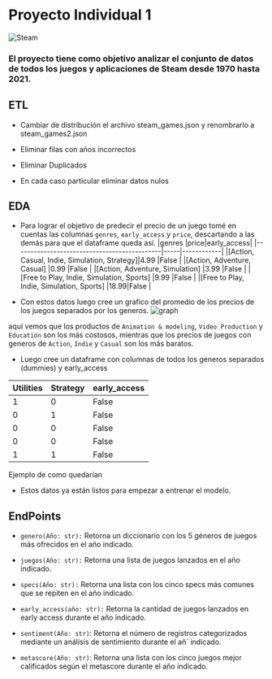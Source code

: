 

# Proyecto Individual 1

![Steam](https://i0.wp.com/9to5mac.com/wp-content/uploads/sites/6/2023/06/Steam.jpg?w=1500&quality=82&strip=all&ssl=1)

### El proyecto tiene como objetivo analizar el conjunto de datos de todos los juegos y aplicaciones de Steam desde 1970 hasta 2021.

## ETL

- Cambiar de distribución el archivo steam_games.json y renombrarlo a steam_games2.json

- Eliminar filas con años incorrectos  
- Eliminar Duplicados
- En cada caso particular eliminar datos nulos

## EDA 

- Para lograr el objetivo de predecir el precio de un juego tomé en cuentas las columnas `genres`, `early_access` y `price`, descartando a las demás para que el dataframe queda así.
|genres                                       |price|early_access|
|---------------------------------------------|-----|------------|
|[Action, Casual, Indie, Simulation, Strategy]|4.99 |False       |
|[Action, Adventure, Casual]	              |0.99 |False       |
|[Action, Adventure, Simulation]              |3.99 |False       |
|[Free to Play, Indie, Simulation, Sports]    |9.99 |False       |
|[Free to Play, Indie, Simulation, Sports]    |18.99|False       |

- Con estos datos luego cree un grafico del promedio de los precios de los juegos separados por los generos.
![graph](https://i.imgur.com/HuxRrVU.png)

 aquí vemos que los productos de `Animation & modeling`, `Video Production` y `Educatión`  son los más costosos, mientras que los precios de juegos con generos de `Action`, `Indie` y `Casual` son los más baratos.

- Luego cree un dataframe con columnas de todos los generos separados (dummies) y early_access

|Utilities|Strategy|early_access|
|---------|--------|------------|
|        1|       0|       False|       
|        0|       1|       False|    
|        0|       0|       False|    
|        0|       0|       False|    
|        1|       1|       False| 

Ejemplo de como quedarían

- Estos datos ya están listos para empezar a entrenar  el modelo.

## EndPoints

- `genero(Año: str):` Retorna un diccionario con los 5 géneros de juegos más ofrecidos en el año indicado.

- `juegos(Año: str):` Retorna una lista de juegos lanzados en el año indicado.

- `specs(Año: str):` Retorna una lista con los cinco specs más comunes que se repiten en el año indicado.

- `early_access(año: str):` Retorna la cantidad de juegos lanzados en early access durante el año indicado.

- `sentiment(Año: str)`: Retorna el número de registros categorizados mediante un análisis de sentimiento durante el añ` indicado.

- `metascore(Año: str)`: Retorna una lista con los cinco juegos mejor calificados según el metascore durante el año indicado.




